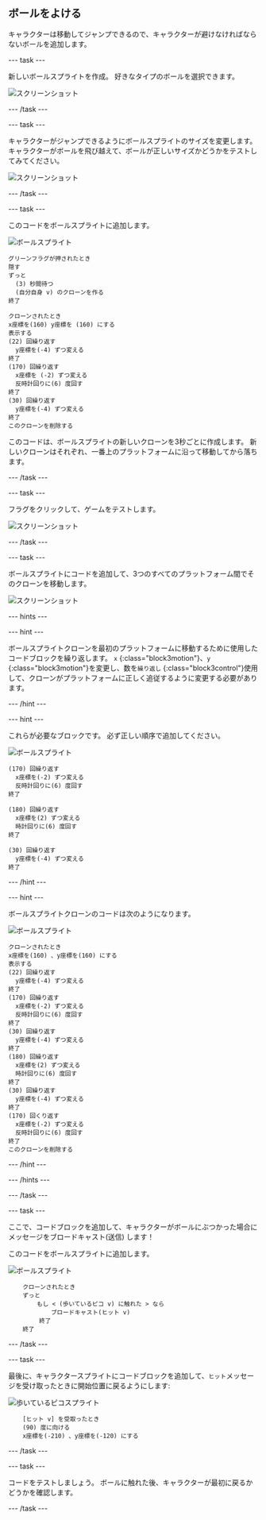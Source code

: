 ## ボールをよける

キャラクターは移動してジャンプできるので、キャラクターが避けなければならないボールを追加します。

\--- task \---

新しいボールスプライトを作成。 好きなタイプのボールを選択できます。

![スクリーンショット](images/dodge-balls.png)

\--- /task \---

\--- task \---

キャラクターがジャンプできるようにボールスプライトのサイズを変更します。 キャラクターがボールを飛び越えて、ボールが正しいサイズかどうかをテストしてみてください。

![スクリーンショット](images/dodge-ball-resize.png)

\--- /task \---

\--- task \---

このコードをボールスプライトに追加します。

![ボールスプライト](images/ball_sprite.png)

```blocks3
グリーンフラグが押されたとき
隠す
ずっと
  (3) 秒間待つ
  (自分自身 v) のクローンを作る
終了
```

```blocks3
クローンされたとき
x座標を(160) y座標を (160) にする
表示する
(22) 回繰り返す
  y座標を(-4) ずつ変える
終了
(170) 回繰り返す 
  x座標を (-2) ずつ変える
  反時計回りに(6) 度回す
終了
(30) 回繰り返す 
  y座標を(-4) ずつ変える
終了
このクローンを削除する
```

このコードは、ボールスプライトの新しいクローンを3秒ごとに作成します。 新しいクローンはそれぞれ、一番上のプラットフォームに沿って移動してから落ちます。

\--- /task \---

\--- task \---

フラグをクリックして、ゲームをテストします。

![スクリーンショット](images/dodge-ball-test.png)

\--- /task \---

\--- task \---

ボールスプライトにコードを追加して、3つのすべてのプラットフォーム間でそのクローンを移動します。

![スクリーンショット](images/dodge-ball-more-motion.png)

\--- hints \---

\--- hint \---

ボールスプライトクローンを最初のプラットフォームに移動するために使用したコードブロックを繰り返します。 `x` {:class="block3motion"}、`y ` {:class="block3motion"}を変更し、数を`繰り返し` {:class="block3control"}使用して、クローンがプラットフォームに正しく追従するように変更する必要があります。

\--- /hint \---

\--- hint \---

これらが必要なブロックです。 必ず正しい順序で追加してください。

![ボールスプライト](images/ball_sprite.png)

```blocks3
(170) 回繰り返す 
  x座標を(-2) ずつ変える
  反時計回りに(6) 度回す
終了

(180) 回繰り返す 
  x座標を(2) ずつ変える
  時計回りに(6) 度回す
終了

(30) 回繰り返す 
  y座標を(-4) ずつ変える
終了
```

\--- /hint \---

\--- hint \---

ボールスプライトクローンのコードは次のようになります。

![ボールスプライト](images/ball_sprite.png)

```blocks3
クローンされたとき
x座標を(160) 、y座標を(160) にする
表示する
(22) 回繰り返す
  y座標を(-4) ずつ変える
終了
(170) 回繰り返す
  x座標を(-2) ずつ変える
  反時計回りに(6) 度回す
終了
(30) 回繰り返す
  y座標を(-4) ずつ変える
終了
(180) 回繰り返す
  x座標を(2) ずつ変える
  時計回りに(6) 度回す
終了
(30) 回繰り返す
  y座標を(-4) ずつ変える
終了
(170) 回くり返す
  x座標を(-2) ずつ変える
  反時計回りに(6) 度回す
終了
このクローンを削除する
```

\--- /hint \---

\--- /hints \---

\--- /task \---

\--- task \---

ここで、コードブロックを追加して、キャラクターがボールにぶつかった場合にメッセージをブロードキャスト(送信) します！

このコードをボールスプライトに追加します。

![ボールスプライト](images/ball_sprite.png)

```blocks3
    クローンされたとき
    ずっと
        もし < (歩いているピコ v) に触れた > なら
            ブロードキャスト(ヒット v)
      　 終了
    終了
```

\--- /task \---

\--- task \---

最後に、キャラクタースプライトにコードブロックを追加して、`ヒット`メッセージを受け取ったときに開始位置に戻るようにします:

![歩いているピコスプライト](images/pico_walking_sprite.png)

```blocks3
    [ヒット v] を受取ったとき
    (90) 度に向ける
    x座標を(-210) 、y座標を(-120) にする
```

\--- /task \---

\--- task \---

コードをテストしましょう。 ボールに触れた後、キャラクターが最初に戻るかどうかを確認します。

\--- /task \---
